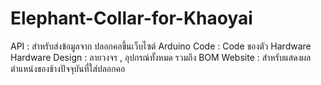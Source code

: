 # Elephant-Collar-for-Khaoyai

API : สำหรับส่งข้อมูลจาก ปลอกคอขึ้นเว็บไซต์
Arduino Code : Code ของตัว Hardware
Hardware Design : ลายวงจร , อุปกรณ์ทั้งหมด รวมถึง BOM
Website : สำหรับแสดงผลตำแหน่งของช้างปัจจุบันที่ใส่ปลอกคอ
